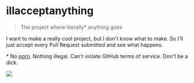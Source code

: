 # illacceptanything

> The project where literally* anything goes

I want to make a really cool project, but I don't know what to make. So I'll just accept
every Pull Request submitted and see what happens.

\* No [porn](http://rationalwiki.org/wiki/Roko%27s_basilisk). Nothing illegal. Can't violate GitHub terms of service. Don't be a dick.

![](https://i.imgur.com/ehUtz.gif)
